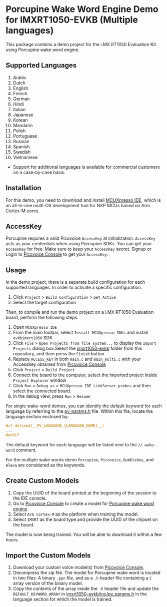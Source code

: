 # Porcupine Wake Word Engine Demo for IMXRT1050-EVKB (Multiple languages)

This package contains a demo project for the i.MX RT1050 Evaluation Kit using Porcupine wake word engine.

## Supported Languages

1. Arabic
2. Dutch
3. English
4. French
5. German
6. Hindi
7. Italian
8. Japanese
9. Korean
10. Mandarin
11. Polish
12. Portuguese
13. Russian
14. Spanish
15. Swedish
16. Vietnamese

- Support for additional languages is available for commercial customers on a case-by-case basis.

## Installation

For this demo, you need to download and install [MCUXpresso IDE](https://www.nxp.com/design/software/development-software/mcuxpresso-software-and-tools-/mcuxpresso-integrated-development-environment-ide:MCUXpresso-IDE), which is an all-in-one multi-OS development tool for NXP MCUs based on Arm Cortex-M cores.

## AccessKey

Porcupine requires a valid Picovoice `AccessKey` at initialization. `AccessKey` acts as your credentials when using Porcupine SDKs.
You can get your `AccessKey` for free. Make sure to keep your `AccessKey` secret.
Signup or Login to [Picovoice Console](https://console.picovoice.ai/) to get your `AccessKey`.

## Usage

In the demo project, there is a separate build configuration for each supported languages. In order to activate a specific configuration:

1. Click `Project` > `Build Configuration` > `Set Active`
2. Select the target configuration

Then, to compile and run the demo project on a i.MX RT1050 Evaluation board, perform the following steps:

1. Open `MCUXpresso IDE`
2. From the main toolbar, select `Install MCUXpresso SDKs` and install `evkbimxrt1050` SDK
3. Click `File` > `Open Projects from file system...` to display the `Import Projects` dialog box.Select the [imxrt1050-evkb](./imxrt1050-evkb) folder from this repository, and then press the `Finish` button.
4. Replace `ACCESS_KEY` in both `main.c` and `main_multi.c` with your AccessKey obtained from [Picovoice Console](https://console.picovoice.ai/)
5. Click `Project` > `Build Project`
6. Connect the board to the computer, select the imported project inside `Project Explorer` window
7. Click `Run` > `Debug as` > `MCUXpresso IDE LinkServer probes` and then select the connected board.
8. In the debug view, press `Run` > `Resume`

For single wake-word demos, you can identify the default keyword for each language by referring to the [pv_params.h](./imxrt1050-evkb/inc/pv_params.h) file. Within this file, locate the language section enclosed by:

```c
#if defined(__PV_LANGUAGE_{LANGUAGE_NAME}__)
...
#endif
```

The default keyword for each language will be listed next to the `// wake-word` comment.

For the multiple wake words demo `Porcupine`, `Picovoice`, `Bumblebee`, and `Alexa` are considered as the keywords.


## Create Custom Models

1. Copy the UUID of the board printed at the beginning of the session to the IDE console.
1. Go to [Picovoice Console](https://console.picovoice.ai/) to create a model for [Porcupine wake word engine](https://picovoice.ai/docs/quick-start/console-porcupine/).
1. Select `Arm Cortex-M` as the platform when training the model.
1. Select `IMXRT` as the board type and provide the UUID of the chipset on the board.

The model is now being trained. You will be able to download it within a few hours.

## Import the Custom Models

1. Download your custom voice model(s) from [Picovoice Console](https://console.picovoice.ai/).
2. Decompress the zip file. The model for Porcupine wake word is located in two files: A binary `.ppn` file, and as a `.h` header file containing a `C` array version of the binary model.
3. Copy the contents of the array inside the `.h` header file and update the `DEFAULT_KEYWORD_ARRAY` in [imxrt1050-evkb/inc/pv_params.h](./imxrt1050-evkb/inc/pv_params.h) in the language section for which the model is trained.
